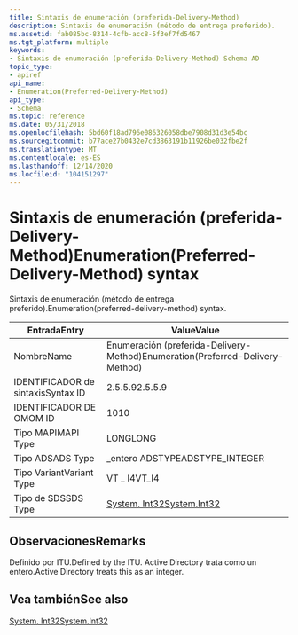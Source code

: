 ```yaml
---
title: Sintaxis de enumeración (preferida-Delivery-Method)
description: Sintaxis de enumeración (método de entrega preferido).
ms.assetid: fab085bc-8314-4cfb-acc8-5f3ef7fd5467
ms.tgt_platform: multiple
keywords:
- Sintaxis de enumeración (preferida-Delivery-Method) Schema AD
topic_type:
- apiref
api_name:
- Enumeration(Preferred-Delivery-Method)
api_type:
- Schema
ms.topic: reference
ms.date: 05/31/2018
ms.openlocfilehash: 5bd60f18ad796e086326058dbe7908d31d3e54bc
ms.sourcegitcommit: b77ace27b0432e7cd3863191b11926be032fbe2f
ms.translationtype: MT
ms.contentlocale: es-ES
ms.lasthandoff: 12/14/2020
ms.locfileid: "104151297"
---
```

# <a name="enumerationpreferred-delivery-method-syntax"></a><span data-ttu-id="b3019-104">Sintaxis de enumeración (preferida-Delivery-Method)</span><span class="sxs-lookup"><span data-stu-id="b3019-104">Enumeration(Preferred-Delivery-Method) syntax</span></span>

<span data-ttu-id="b3019-105">Sintaxis de enumeración (método de entrega preferido).</span><span class="sxs-lookup"><span data-stu-id="b3019-105">Enumeration(preferred-delivery-method) syntax.</span></span>



| <span data-ttu-id="b3019-106">Entrada</span><span class="sxs-lookup"><span data-stu-id="b3019-106">Entry</span></span> | <span data-ttu-id="b3019-107">Value</span><span class="sxs-lookup"><span data-stu-id="b3019-107">Value</span></span> |
|--------------|---------------------------------------------------------------------------|
| <span data-ttu-id="b3019-108">Nombre</span><span class="sxs-lookup"><span data-stu-id="b3019-108">Name</span></span>         | <span data-ttu-id="b3019-109">Enumeración (preferida-Delivery-Method)</span><span class="sxs-lookup"><span data-stu-id="b3019-109">Enumeration(Preferred-Delivery-Method)</span></span>                                    |
| <span data-ttu-id="b3019-110">IDENTIFICADOR de sintaxis</span><span class="sxs-lookup"><span data-stu-id="b3019-110">Syntax ID</span></span>    | <span data-ttu-id="b3019-111">2.5.5.9</span><span class="sxs-lookup"><span data-stu-id="b3019-111">2.5.5.9</span></span>                                                                   |
| <span data-ttu-id="b3019-112">IDENTIFICADOR DE OM</span><span class="sxs-lookup"><span data-stu-id="b3019-112">OM ID</span></span>        | <span data-ttu-id="b3019-113">10</span><span class="sxs-lookup"><span data-stu-id="b3019-113">10</span></span>                                                                        |
| <span data-ttu-id="b3019-114">Tipo MAPI</span><span class="sxs-lookup"><span data-stu-id="b3019-114">MAPI Type</span></span>    | <span data-ttu-id="b3019-115">LONG</span><span class="sxs-lookup"><span data-stu-id="b3019-115">LONG</span></span>                                                                      |
| <span data-ttu-id="b3019-116">Tipo ADS</span><span class="sxs-lookup"><span data-stu-id="b3019-116">ADS Type</span></span>     | <span data-ttu-id="b3019-117">\_entero ADSTYPE</span><span class="sxs-lookup"><span data-stu-id="b3019-117">ADSTYPE\_INTEGER</span></span>                                                          |
| <span data-ttu-id="b3019-118">Tipo Variant</span><span class="sxs-lookup"><span data-stu-id="b3019-118">Variant Type</span></span> | <span data-ttu-id="b3019-119">VT \_ I4</span><span class="sxs-lookup"><span data-stu-id="b3019-119">VT\_I4</span></span>                                                                    |
| <span data-ttu-id="b3019-120">Tipo de SDS</span><span class="sxs-lookup"><span data-stu-id="b3019-120">SDS Type</span></span>     | [<span data-ttu-id="b3019-121">System. Int32</span><span class="sxs-lookup"><span data-stu-id="b3019-121">System.Int32</span></span>](/dotnet/api/system.int32) |



## <a name="remarks"></a><span data-ttu-id="b3019-122">Observaciones</span><span class="sxs-lookup"><span data-stu-id="b3019-122">Remarks</span></span>

<span data-ttu-id="b3019-123">Definido por ITU.</span><span class="sxs-lookup"><span data-stu-id="b3019-123">Defined by the ITU.</span></span> <span data-ttu-id="b3019-124">Active Directory trata como un entero.</span><span class="sxs-lookup"><span data-stu-id="b3019-124">Active Directory treats this as an integer.</span></span>

## <a name="see-also"></a><span data-ttu-id="b3019-125">Vea también</span><span class="sxs-lookup"><span data-stu-id="b3019-125">See also</span></span>

<dl> <dt>

[<span data-ttu-id="b3019-126">System. Int32</span><span class="sxs-lookup"><span data-stu-id="b3019-126">System.Int32</span></span>](/dotnet/api/system.int32)
</dt> </dl>

 

 
